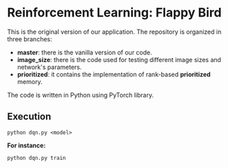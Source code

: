 # Reinforcement Learning: Flappy Bird
This is the original version of our application. The repository is organized in three branches:
- **master**: there is the vanilla version of our code.
- **image_size**: there is the code used for testing different image sizes and network's parameters.
- **prioritized**: it contains the implementation of rank-based **prioritized** memory.

The code is written in Python using PyTorch library.

## Execution
```
python dqn.py <model>
```
**For instance:**
```
python dqn.py train
```
